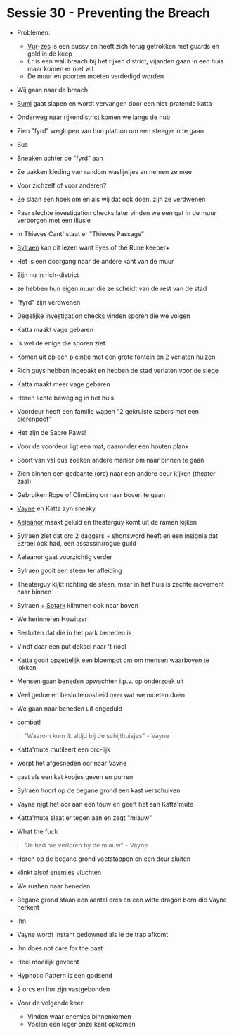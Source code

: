 # Sessie 30 - Preventing the Breach

- Problemen:
    - [Vur-zes](https://bookstack.hemels.me/books/Inquisitors/page/sanos#Vur-zes%20Lunzik) is een pussy en heeft zich terug getrokken met guards en gold in de keep
    - Er is een wall breach bij het rijken district, vijanden gaan in een huis maar komen er niet wit
    - De muur en poorten moeten verdedigd worden

- Wij gaan naar de breach

- [Sumi](https://bookstack.hemels.me/books/Inquisitors/page/sumi) gaat slapen en wordt vervangen door een niet-pratende katta

- Onderweg naar rijkendistrict komen we langs de hub
- Zien "fyrd" weglopen van hun platoon om een steegje in te gaan
- Sus

- Sneaken achter de "fyrd" aan
- Ze pakken kleding van random waslijntjes en nemen ze mee
- Voor zichzelf of voor anderen?
- Ze slaan een hoek om en als wij dat ook doen, zijn ze verdwenen
- Paar slechte investigation checks later vinden we een gat in de muur verborgen met een illusie
- In Thieves Cant' staat er "Thieves Passage"
- [Sylraen](https://bookstack.hemels.me/books/Inquisitors/page/sylraen-morra) kan dit lezen want Eyes of the Rune keeper+

- Het is een doorgang naar de andere kant van de muur
- Zijn nu in rich-district
- ze hebben hun eigen muur die ze scheidt van de rest van de stad

- "fyrd" zijn verdwenen
- Degelijke investigation checks vinden sporen die we volgen

- Katta maakt vage gebaren
- Is wel de enige die sporen ziet

- Komen uit op een pleintje met een grote fontein en 2 verlaten huizen
- Rich guys hebben ingepakt en hebben de stad verlaten voor de siege

- Katta maakt meer vage gebaren

- Horen lichte beweging in het huis

- Voordeur heeft een familie wapen "2 gekruiste sabers met een dierenpoot"
- Het zijn de Sabre Paws!

- Voor de voordeur ligt een mat, daaronder een houten plank
- Soort van val dus zoeken andere manier om naar binnen te gaan
- Zien binnen een gedaante (orc) naar een andere deur kijken (theater zaal)

- Gebruiken Rope of Climbing on naar boven te gaan
- [Vayne](https://bookstack.hemels.me/books/Inquisitors/page/vayne) en Katta zyn sneaky
- [Aeleanor](https://bookstack.hemels.me/books/Inquisitors/page/aeleanor) maakt geluid en theaterguy komt uit de ramen kijken

- Sylraen ziet dat orc 2 daggers + shortsword heeft en een insignia dat Ezrael ook had, een assassin/rogue guild

- Aeleanor gaat voorzichtig verder
- Sylraen gooit een steen ter afleiding

- Theaterguy kijkt richting de steen, maar in het huis is zachte movement naar binnen

- Sylraen + [Sotark](https://bookstack.hemels.me/books/Inquisitors/page/sotark) klimmen ook naar boven

- We herinneren Howitzer
- Besluiten dat die in het park beneden is
- Vindt daar een put deksel naar 't riool

- Katta gooit opzettelijk een bloempot om om mensen waarboven te lokken
- Mensen gaan beneden opwachten i.p.v. op onderzoek uit

- Veel gedoe en besluiteloosheid over wat we moeten doen
- We gaan naar beneden uit ongeduld

- combat!

> "Waarom kom ik altijd bij de schijthuisjes" - Vayne

- Katta'mute mutileert een orc-lijk
- werpt het afgesneden oor naar Vayne
- gaat als een kat kopjes geven en purren

- Sylraen hoort op de begane grond een kast verschuiven

- Vayne rijgt het oor aan een touw en geeft het aan Katta'mute
- Katta'mute slaat er tegen aan en zegt "miauw"

- What the fuck

> "Je had me verloren by de miauw" - Vayne

- Horen op de begane grond voetstappen en een deur sluiten
- klinkt alsof enemies vluchten
- We rushen naar beneden

- Begane grond staan een aantal orcs en een witte dragon born die Vayne herkent
- Ihn

- Vayne wordt instant gedowned als ie de trap afkomt

- Ihn does not care for the past

- Heel moeilijk gevecht
- Hypnotic Pattern is een godsend

- 2 orcs en Ihn zijn vastgebonden

- Voor de volgende keer:
    - Vinden waar enemies binnenkomen
    - Voelen een leger onze kant opkomen
